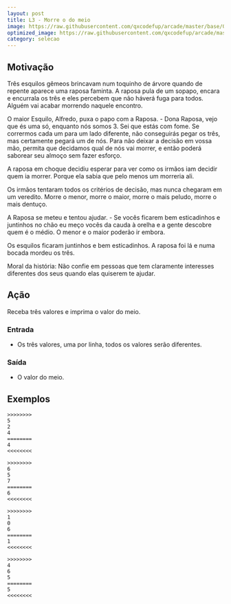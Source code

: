 ```yaml
---
layout: post
title: L3 - Morre o do meio
image: https://raw.githubusercontent.com/qxcodefup/arcade/master/base/036/__capa.jpg
optimized_image: https://raw.githubusercontent.com/qxcodefup/arcade/master/base/.thumb/036/Readme.jpg
category: selecao
---
```

<!-- DON'T EDIT THIS FILE, GENERATED BY SCRIPT -->
<!-- DON'T EDIT THIS FILE, GENERATED BY SCRIPT -->
<!-- DON'T EDIT THIS FILE, GENERATED BY SCRIPT -->
<!-- DON'T EDIT THIS FILE, GENERATED BY SCRIPT -->
<!-- DON'T EDIT THIS FILE, GENERATED BY SCRIPT -->



## Motivação

Três esquilos gêmeos brincavam num toquinho de árvore quando de repente aparece uma raposa faminta. A raposa pula de um sopapo, encara e encurrala os três e eles percebem que não háverá fuga para todos. Alguém vai acabar morrendo naquele encontro.

O maior Esquilo, Alfredo, puxa o papo com a Raposa.
\- Dona Raposa, vejo que és uma só, enquanto nós somos 3. Sei que estás com fome. Se corrermos cada um para um lado diferente, não conseguirás pegar os três, mas certamente pegará um de nós. Para não deixar a decisão em vossa mão, permita que decidamos qual de nós vai morrer, e então poderá saborear seu almoço sem fazer esforço.

A raposa em choque decidiu esperar para ver como os irmãos iam decidir quem ia morrer. Porque ela sabia que pelo menos um morreria ali.

Os irmãos tentaram todos os critérios de decisão, mas nunca chegaram em um veredito. Morre o menor, morre o maior, morre o mais peludo, morre o mais dentuço.

A Raposa se meteu e tentou ajudar.
\- Se vocês ficarem bem esticadinhos e juntinhos no chão eu meço vocês da cauda à orelha e a gente descobre quem é o médio. O menor e o maior poderão ir embora.

Os esquilos ficaram juntinhos e bem esticadinhos. A raposa foi lá e numa bocada mordeu os três.

Moral da história: Não confie em pessoas que tem claramente interesses diferentes dos seus quando elas quiserem te ajudar.

## Ação

Receba três valores e imprima o valor do meio.

### Entrada

* Os três valores, uma por linha, todos os valores serão diferentes.

### Saída

* O valor do meio.

## Exemplos

```
>>>>>>>>
5
2
4
========
4
<<<<<<<<

>>>>>>>>
6
5
7
========
6
<<<<<<<<

>>>>>>>>
1
0
6
========
1
<<<<<<<<

>>>>>>>>
4
6
5
========
5
<<<<<<<<
```

